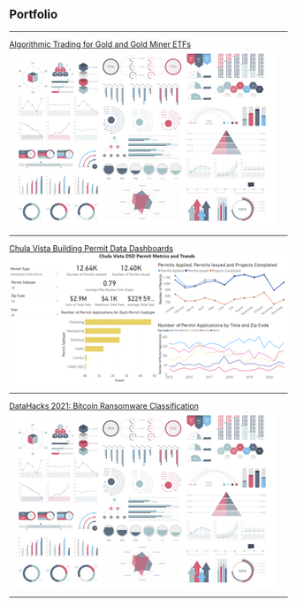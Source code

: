 ## Portfolio

---
[Algorithmic Trading for Gold and Gold Miner ETFs](http://example.com/)
<img src="images/dummy_thumbnail.jpg?raw=true"/>

---
[Chula Vista Building Permit Data Dashboards](/project_chula_vista)
<img src="images/example dashboard 1.PNG?raw=true"/>

---
[DataHacks 2021: Bitcoin Ransomware Classification](/pdf/sample_presentation.pdf)
<img src="images/dummy_thumbnail.jpg?raw=true"/>


---
